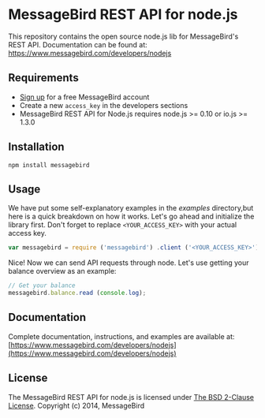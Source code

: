 MessageBird REST API for node.js
================================

This repository contains the open source node.js lib for MessageBird's REST API.
Documentation can be found at: https://www.messagebird.com/developers/nodejs


Requirements
------------

- [Sign up](https://www.messagebird.com/en/signup) for a free MessageBird account
- Create a new `access_key` in the developers sections
- MessageBird REST API for Node.js requires node.js >= 0.10 or io.js >= 1.3.0


Installation
------------

`npm install messagebird`


Usage
-----

We have put some self-explanatory examples in the *examples* directory,but here is a quick breakdown on how it works.
Let's go ahead and initialize the library first. Don't forget to replace `<YOUR_ACCESS_KEY>` with your actual access key.

```javascript
var messagebird = require ('messagebird') .client ('<YOUR_ACCESS_KEY>');
```

Nice! Now we can send API requests through node. Let's use getting your balance overview as an example:

```javascript
// Get your balance
messagebird.balance.read (console.log);
```


Documentation
-------------

Complete documentation, instructions, and examples are available at:
[https://www.messagebird.com/developers/nodejs](https://www.messagebird.com/developers/nodejs)


License
-------
The MessageBird REST API for node.js is licensed under [The BSD 2-Clause License](http://opensource.org/licenses/BSD-2-Clause). Copyright (c) 2014, MessageBird
